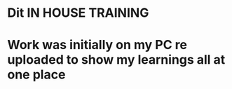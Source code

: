 # Dit IN HOUSE TRAINING
# Work was initially on my PC re uploaded to show my learnings all at one place
